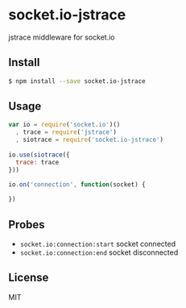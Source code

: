 # socket.io-jstrace

jstrace middleware for socket.io

## Install

```bash
$ npm install --save socket.io-jstrace
```

## Usage

```js
var io = require('socket.io')()
  , trace = require('jstrace')
  , siotrace = require('socket.io-jstrace')
  
io.use(siotrace({
  trace: trace
}))

io.on('connection', function(socket) {
  
})
```

## Probes

- `socket.io:connection:start` socket connected
- `socket.io:connection:end` socket disconnected

## License

MIT
